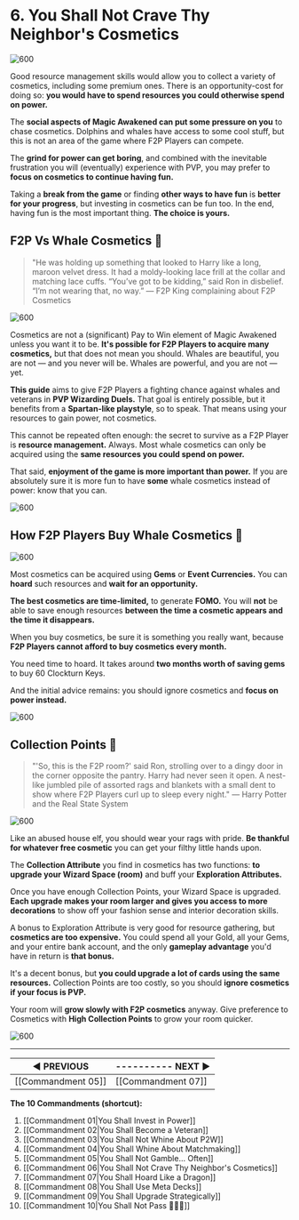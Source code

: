 # 6. You Shall Not Crave Thy Neighbor's Cosmetics

![600](https://i.imgur.com/EAhXEOX.png)

Good resource management skills would allow you to collect a variety of cosmetics, including some premium ones. There is an opportunity-cost for doing so: **you would have to spend resources you could otherwise spend on power.**

The **social aspects of Magic Awakened can put some pressure on you** to chase cosmetics. Dolphins and whales have access to some cool stuff, but this is not an area of the game where F2P Players can compete.

The **grind for power can get boring**, and combined with the inevitable frustration you will (eventually) experience with PVP, you may prefer to **focus on cosmetics to continue having fun.**

Taking a **break from the game** or finding **other ways to have fun** is **better for your progress**, but investing in cosmetics can be fun too. In the end, having fun is the most important thing. **The choice is yours.**

## F2P Vs Whale Cosmetics 🐳
>"He was holding up something that looked to Harry like a long, maroon velvet dress. It had a moldy-looking lace frill at the collar and matching lace cuffs. “You’ve got to be kidding,” said Ron in disbelief. “I’m not wearing that, no way.”
>— F2P King complaining about F2P Cosmetics

![600](https://i.imgur.com/96Vt6NV.jpg)

Cosmetics are not a (significant) Pay to Win element of Magic Awakened unless you want it to be. **It's possible for F2P Players to acquire many cosmetics,** but that does not mean you should. Whales are beautiful, you are not — and you never will be. Whales are powerful, and you are not — yet.

**This guide** aims to give F2P Players a fighting chance against whales and veterans in **PVP Wizarding Duels.** That goal is entirely possible, but it benefits from a **Spartan-like playstyle**, so to speak. That means using your resources to gain power, not cosmetics.

This cannot be repeated often enough: the secret to survive as a F2P Player is **resource management.** Always. Most whale cosmetics can only be acquired using the **same resources you could spend on power.**

That said, **enjoyment of the game is more important than power.** If you are absolutely sure it is more fun to have **some** whale cosmetics instead of power: know that you can. 

![600](https://i.imgur.com/GZKbhJh.jpg)

## How F2P Players Buy Whale Cosmetics 🐳 

![600](https://i.imgur.com/RVh3FcX.jpg)

Most cosmetics can be acquired using **Gems** or **Event Currencies.** You can **hoard** such resources and **wait for an opportunity.**

**The best cosmetics are time-limited,** to generate **FOMO.** You will **not** be able to save enough resources **between the time a cosmetic appears and the time it disappears.**

When you buy cosmetics, be sure it is something you really want, because **F2P Players cannot afford to buy cosmetics every month.**

You need time to hoard. It takes around **two months worth of saving gems** to buy 60 Clockturn Keys.

And the initial advice remains: you should ignore cosmetics and **focus on power instead.**

![600](https://i.imgur.com/3i0qWV7.jpg)

## Collection Points 🐳
>"'So, this is the F2P room?' said Ron, strolling over to a dingy door in the corner opposite the pantry. Harry had never seen it open. A nest-like jumbled pile of assorted rags and blankets with a small dent to show where F2P Players curl up to sleep every night."
>— Harry Potter and the Real State System

![600](https://i.imgur.com/rIDEf6j.jpg)

Like an abused house elf, you should wear your rags with pride. **Be thankful for whatever free cosmetic** you can get your filthy little hands upon.

The **Collection Attribute** you find in cosmetics has two functions: **to upgrade your Wizard Space (room)** and buff your **Exploration Attributes.**

Once you have enough Collection Points, your Wizard Space is upgraded. **Each upgrade makes your room larger and gives you access to more decorations** to show off your fashion sense and interior decoration skills.

A bonus to Exploration Attribute is very good for resource gathering, but **cosmetics are too expensive.** You could spend all your Gold, all your Gems, and your entire bank account, and the only **gameplay advantage** you'd have in return is **that bonus.**

It's a decent bonus, but **you could upgrade a lot of cards using the same resources.** Collection Points are too costly, so you should **ignore cosmetics if your focus is PVP.** 

Your room will **grow slowly with F2P cosmetics** anyway. Give preference to Cosmetics with **High Collection Points** to grow your room quicker.

![600](https://i.imgur.com/jT4CduN.png)

---
| **◀ PREVIOUS**    | ---------- **NEXT ▶** |
| ------------- | ------------- |
| [[Commandment 05]] | [[Commandment 07]] |

**The 10 Commandments (shortcut):** 

1. [[Commandment 01|You Shall Invest in Power]]
2. [[Commandment 02|You Shall Become a Veteran]]
3. [[Commandment 03|You Shall Not Whine About P2W]]
4. [[Commandment 04|You Shall Whine About Matchmaking]]
5. [[Commandment 05|You Shall Not Gamble... Often]]
6. [[Commandment 06|You Shall Not Crave Thy Neighbor's Cosmetics]]
7. [[Commandment 07|You Shall Hoard Like a Dragon]]
8. [[Commandment 08|You Shall Use Meta Decks]]
9. [[Commandment 09|You Shall Upgrade Strategically]]
10. [[Commandment 10|You Shall Not Pass 🧙🏻‍♂️]]
